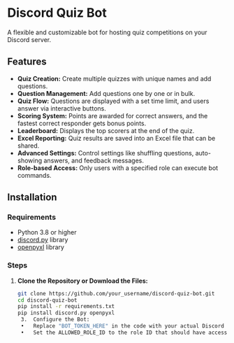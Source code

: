 # Discord Quiz Bot

A flexible and customizable bot for hosting quiz competitions on your Discord server.

## Features

- **Quiz Creation:** Create multiple quizzes with unique names and add questions.
- **Question Management:** Add questions one by one or in bulk.
- **Quiz Flow:** Questions are displayed with a set time limit, and users answer via interactive buttons.
- **Scoring System:** Points are awarded for correct answers, and the fastest correct responder gets bonus points.
- **Leaderboard:** Displays the top scorers at the end of the quiz.
- **Excel Reporting:** Quiz results are saved into an Excel file that can be shared.
- **Advanced Settings:** Control settings like shuffling questions, auto-showing answers, and feedback messages.
- **Role-based Access:** Only users with a specified role can execute bot commands.

## Installation

### Requirements

- Python 3.8 or higher
- [discord.py](https://github.com/Rapptz/discord.py) library
- [openpyxl](https://openpyxl.readthedocs.io/en/stable/) library

### Steps

1. **Clone the Repository or Download the Files:**
   ```bash
   git clone https://github.com/your_username/discord-quiz-bot.git
   cd discord-quiz-bot
   pip install -r requirements.txt
   pip install discord.py openpyxl
	3.	Configure the Bot:
	•	Replace "BOT_TOKEN_HERE" in the code with your actual Discord bot token.
	•	Set the ALLOWED_ROLE_ID to the role ID that should have access to the commands.





 
